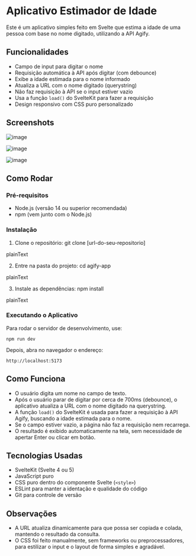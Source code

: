 # Aplicativo Estimador de Idade

Este é um aplicativo simples feito em Svelte que estima a idade de uma pessoa com base no nome digitado, utilizando a API Agify.

## Funcionalidades

- Campo de input para digitar o nome
- Requisição automática à API após digitar (com debounce)
- Exibe a idade estimada para o nome informado
- Atualiza a URL com o nome digitado (querystring)
- Não faz requisição à API se o input estiver vazio
- Usa a função `load()` do SvelteKit para fazer a requisição
- Design responsivo com CSS puro personalizado

## Screenshots

![image](https://github.com/user-attachments/assets/002d7794-b4ec-404b-8a34-8a7b2c0dd399)

![image](https://github.com/user-attachments/assets/98a5adca-d1ec-4e2b-a8f6-c82585e506db)

![image](https://github.com/user-attachments/assets/620623b9-039d-4aa1-9d6d-5b318d2f7619)


## Como Rodar

### Pré-requisitos

- Node.js (versão 14 ou superior recomendada)
- npm (vem junto com o Node.js)

### Instalação

1. Clone o repositório:
git clone [url-do-seu-repositorio]


plainText

2. Entre na pasta do projeto:
cd agify-app


plainText

3. Instale as dependências:
npm install


plainText

### Executando o Aplicativo

Para rodar o servidor de desenvolvimento, use:

```
npm run dev

```
Depois, abra no navegador o endereço:
```
http://localhost:5173
```


## Como Funciona

- O usuário digita um nome no campo de texto.
- Após o usuário parar de digitar por cerca de 700ms (debounce), o aplicativo atualiza a URL com o nome digitado na querystring.
- A função `load()` do SvelteKit é usada para fazer a requisição à API Agify, buscando a idade estimada para o nome.
- Se o campo estiver vazio, a página não faz a requisição nem recarrega.
- O resultado é exibido automaticamente na tela, sem necessidade de apertar Enter ou clicar em botão.

## Tecnologias Usadas

- SvelteKit (Svelte 4 ou 5)
- JavaScript puro
- CSS puro dentro do componente Svelte (`<style>`)
- ESLint para manter a identação e qualidade do código
- Git para controle de versão

## Observações

- A URL atualiza dinamicamente para que possa ser copiada e colada, mantendo o resultado da consulta.
- O CSS foi feito manualmente, sem frameworks ou preprocessadores, para estilizar o input e o layout de forma simples e agradável.
